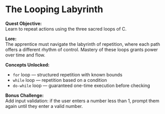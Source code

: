 # The Looping Labyrinth

**Quest Objective:**  
Learn to repeat actions using the three sacred loops of C.

**Lore:**  
The apprentice must navigate the labyrinth of repetition, where each path offers a different rhythm of control. Mastery of these loops grants power over time and flow.

**Concepts Unlocked:**
- `for` loop — structured repetition with known bounds
- `while` loop — repetition based on a condition
- `do-while` loop — guaranteed one-time execution before checking

**Bonus Challenge:**  
Add input validation: if the user enters a number less than 1, prompt them again until they enter a valid number.